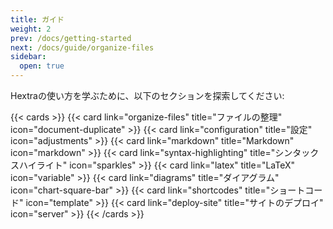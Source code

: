 ```yaml
---
title: ガイド
weight: 2
prev: /docs/getting-started
next: /docs/guide/organize-files
sidebar:
  open: true
---
```


Hextraの使い方を学ぶために、以下のセクションを探索してください:

<!--more-->

{{< cards >}}
  {{< card link="organize-files" title="ファイルの整理" icon="document-duplicate" >}}
  {{< card link="configuration" title="設定" icon="adjustments" >}}
  {{< card link="markdown" title="Markdown" icon="markdown" >}}
  {{< card link="syntax-highlighting" title="シンタックスハイライト" icon="sparkles" >}}
  {{< card link="latex" title="LaTeX" icon="variable" >}}
  {{< card link="diagrams" title="ダイアグラム" icon="chart-square-bar" >}}
  {{< card link="shortcodes" title="ショートコード" icon="template" >}}
  {{< card link="deploy-site" title="サイトのデプロイ" icon="server" >}}
{{< /cards >}}
